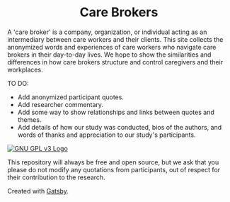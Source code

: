 <h1 align="center">
  Care Brokers
</h1>

A 'care broker' is a company, organization, or individual acting as an intermediary between care workers and their clients. This site collects the anonymized words and experiences of care workers who navigate care brokers in their day-to-day lives. We hope to show the similarities and differences in how care brokers structure and control caregivers and their workplaces.

TO DO:
* Add anonymized participant quotes.
* Add researcher commentary.
* Add some way to show relationships and links between quotes and themes.
* Add details of how our study was conducted, bios of the authors, and words of thanks and appreciation to our study's participants.

[![GNU GPL v3 Logo](https://www.gnu.org/graphics/gplv3-127x51.png)](https://www.gnu.org/licenses/gpl-3.0.en.html)

This repository will always be free and open source, but we ask that you please do not modify any quotations from participants, out of respect for their contribution to the research.

Created with [Gatsby](https://www.gatsbyjs.com/). 
